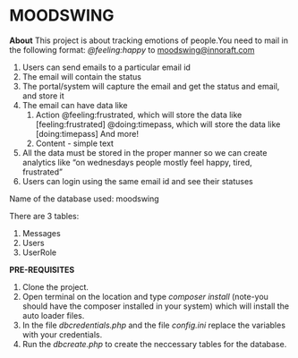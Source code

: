# MOODSWING

**About**
This project is about tracking emotions of people.You need to mail in the following format:
*@feeling:happy* to moodswing@innoraft.com

1. Users can send emails to a particular email id
2. The email will contain the status
3. The portal/system will capture the email and get the status and email, and store it
4. The email can have data like
	1. Action
		@feeling:frustrated, which will store the data like [feeling:frustrated]
		@doing:timepass, which will store the data like [doing:timepass]
		And more!
	2. Content - simple text
5. All the data must be stored in the proper manner so we can create analytics like “on wednesdays people mostly feel happy, tired, frustrated”
6. Users can login using the same email id and see their statuses

Name of the database used: moodswing

There are 3 tables:
1. Messages
2. Users
3. UserRole



**PRE-REQUISITES**

1. Clone the project.
2. Open terminal on the location and type *composer install* (note-you should have the composer installed in your system) which will install the auto loader files.
3. In the file *dbcredentials.php* and the file *config.ini* replace the variables with your credentials.
4. Run the *dbcreate.php* to create the neccessary tables for the database.

